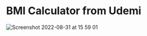 # BMI Calculator from Udemi

![Screenshot 2022-08-31 at 15 59 01](https://user-images.githubusercontent.com/77541683/187696969-3b1db666-9c46-483b-90e7-d9111723d525.png)
